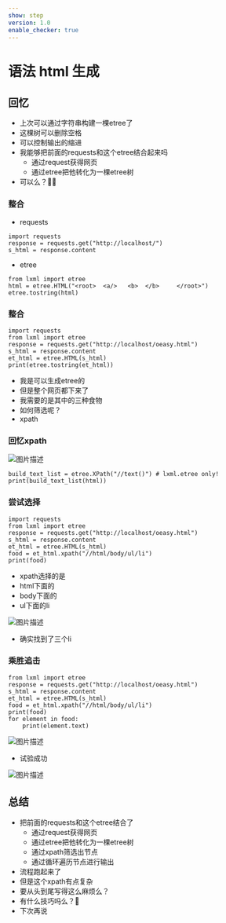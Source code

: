 ```yaml
---
show: step
version: 1.0
enable_checker: true
---
```


# 语法 html 生成
## 回忆

- 上次可以通过字符串构建一棵etree了
- 这棵树可以删除空格
- 可以控制输出的缩进
- 我能够把前面的requests和这个etree结合起来吗
	- 通过request获得网页
	- 通过etree把他转化为一棵etree树
- 可以么？🤔🤔

### 整合
- requests

```
import requests
response = requests.get("http://localhost/")
s_html = response.content
```
- etree

```
from lxml import etree
html = etree.HTML("<root>  <a/>   <b>  </b>     </root>")
etree.tostring(html)
```

### 整合

```
import requests
from lxml import etree
response = requests.get("http://localhost/oeasy.html")
s_html = response.content
et_html = etree.HTML(s_html)
print(etree.tostring(et_html))
```

- 我是可以生成etree的
- 但是整个网页都下来了
- 我需要的是其中的三种食物
- 如何筛选呢？
- xpath

### 回忆xpath

![图片描述](https://doc.shiyanlou.com/courses/uid1190679-20210901-1630506661307)

```
build_text_list = etree.XPath("//text()") # lxml.etree only!
print(build_text_list(html))
```

### 尝试选择

```
import requests
from lxml import etree
response = requests.get("http://localhost/oeasy.html")
s_html = response.content
et_html = etree.HTML(s_html)
food = et_html.xpath("//html/body/ul/li")
print(food)
```

- xpath选择的是
- html下面的
- body下面的
- ul下面的li

![图片描述](https://doc.shiyanlou.com/courses/uid1190679-20210901-1630506938012)

- 确实找到了三个li

### 乘胜追击

```
from lxml import etree
response = requests.get("http://localhost/oeasy.html")
s_html = response.content
et_html = etree.HTML(s_html)
food = et_html.xpath("//html/body/ul/li")
print(food)
for element in food:
    print(element.text)
```

![图片描述](https://doc.shiyanlou.com/courses/uid1190679-20210901-1630507138409)

- 试验成功

![图片描述](https://doc.shiyanlou.com/courses/uid1190679-20210901-1630507176668)

## 总结

- 把前面的requests和这个etree结合了
	- 通过request获得网页
	- 通过etree把他转化为一棵etree树
	- 通过xpath筛选出节点
	- 通过循环遍历节点进行输出
- 流程跑起来了
- 但是这个xpath有点复杂
- 要从头到尾写得这么麻烦么？
- 有什么技巧吗么？🤔
- 下次再说
